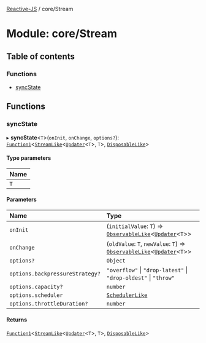 [Reactive-JS](../README.md) / core/Stream

# Module: core/Stream

## Table of contents

### Functions

- [syncState](core_Stream.md#syncstate)

## Functions

### syncState

▸ **syncState**<`T`\>(`onInit`, `onChange`, `options?`): [`Function1`](functions.md#function1)<[`StreamLike`](../interfaces/core.StreamLike.md)<[`Updater`](functions.md#updater)<`T`\>, `T`\>, [`DisposableLike`](../interfaces/core.DisposableLike.md)\>

#### Type parameters

| Name |
| :------ |
| `T` |

#### Parameters

| Name | Type |
| :------ | :------ |
| `onInit` | (`initialValue`: `T`) => [`ObservableLike`](../interfaces/core.ObservableLike.md)<[`Updater`](functions.md#updater)<`T`\>\> |
| `onChange` | (`oldValue`: `T`, `newValue`: `T`) => [`ObservableLike`](../interfaces/core.ObservableLike.md)<[`Updater`](functions.md#updater)<`T`\>\> |
| `options?` | `Object` |
| `options.backpressureStrategy?` | ``"overflow"`` \| ``"drop-latest"`` \| ``"drop-oldest"`` \| ``"throw"`` |
| `options.capacity?` | `number` |
| `options.scheduler` | [`SchedulerLike`](../interfaces/core.SchedulerLike.md) |
| `options.throttleDuration?` | `number` |

#### Returns

[`Function1`](functions.md#function1)<[`StreamLike`](../interfaces/core.StreamLike.md)<[`Updater`](functions.md#updater)<`T`\>, `T`\>, [`DisposableLike`](../interfaces/core.DisposableLike.md)\>
